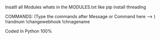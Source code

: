 Insatll all Modules whats in the MODULES.txt like pip install threading

COMMANDS: (Type the commands after Message or Command here --> )
!randnum
!changewebhook
!chnagename

Coded In Python 100%
